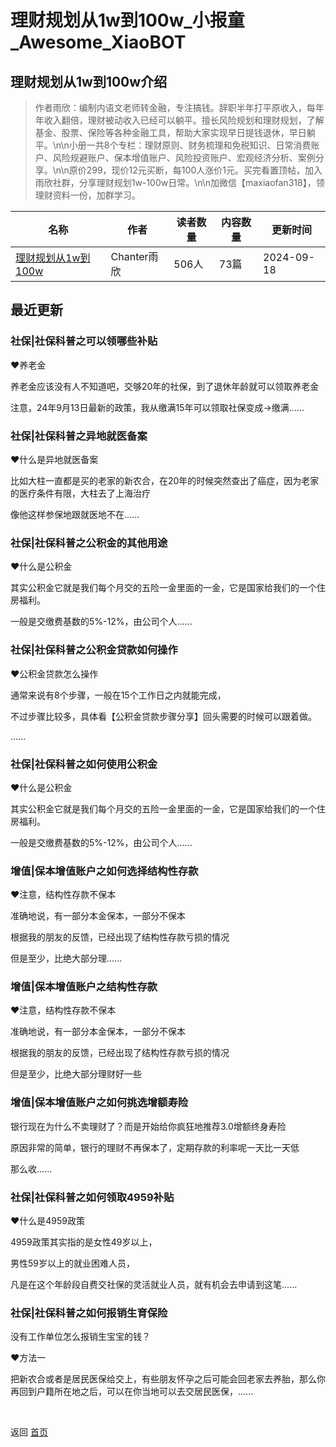 # 理财规划从1w到100w_小报童_Awesome_XiaoBOT

## 理财规划从1w到100w介绍
> 作者雨欣：编制内语文老师转金融，专注搞钱。辞职半年打平原收入，每年年收入翻倍，理财被动收入已经可以躺平。擅长风险规划和理财规划，了解基金、股票、保险等各种金融工具，帮助大家实现早日提钱退休，早日躺平。\n\n小册一共8个专栏：理财原则、财务梳理和免税知识、日常消费账户、风险规避账户、保本增值账户、风险投资账户、宏观经济分析、案例分享。\n\n原价299，现价12元买断，每100人涨价1元。买完看置顶帖，加入雨欣社群，分享理财规划1w-100w日常。\n\n加微信【maxiaofan318】，领理财资料一份，加群学习。  
  


|名称|作者|读者数量|内容数量|更新时间|
|---|---|---|---|---|
|[理财规划从1w到100w](https://xiaobot.net/p/maxiaofan318?refer=0b133df9-27dc-423b-8101-639049001c13)|Chanter雨欣|506人|73篇|2024-09-18|

## 最近更新
### 社保|社保科普之可以领哪些补贴

❤️养老金

养老金应该没有人不知道吧，交够20年的社保，到了退休年龄就可以领取养老金

注意，24年9月13日最新的政策，我从缴满15年可以领取社保变成→缴满......

### 社保|社保科普之异地就医备案

❤️什么是异地就医备案

比如大柱一直都是买的老家的新农合，在20年的时候突然查出了癌症，因为老家的医疗条件有限，大柱去了上海治疗

像他这样参保地跟就医地不在......

### 社保|社保科普之公积金的其他用途

❤️什么是公积金

其实公积金它就是我们每个月交的五险一金里面的一金，它是国家给我们的一个住房福利。

一般是交缴费基数的5%-12%，由公司个人......

### 社保|社保科普之公积金贷款如何操作

❤️公积金贷款怎么操作

通常来说有8个步骤，一般在15个工作日之内就能完成，

不过步骤比较多，具体看【公积金贷款步骤分享】回头需要的时候可以跟着做。

......

### 社保|社保科普之如何使用公积金

❤️什么是公积金

其实公积金它就是我们每个月交的五险一金里面的一金，它是国家给我们的一个住房福利。

一般是交缴费基数的5%-12%，由公司个人......

### 增值|保本增值账户之如何选择结构性存款

❤️注意，结构性存款不保本

准确地说，有一部分本金保本，一部分不保本

根据我的朋友的反馈，已经出现了结构性存款亏损的情况

但是至少，比绝大部分理......

### 增值|保本增值账户之结构性存款

❤️注意，结构性存款不保本

准确地说，有一部分本金保本，一部分不保本

根据我的朋友的反馈，已经出现了结构性存款亏损的情况

但是至少，比绝大部分理财好一些

### 增值|保本增值账户之如何挑选增额寿险

银行现在为什么不卖理财了？而是开始给你疯狂地推荐3.0增额终身寿险

原因非常的简单，银行的理财不再保本了，定期存款的利率呢一天比一天低

那么收......

### 社保|社保科普之如何领取4959补贴

❤️什么是4959政策

4959政策其实指的是女性49岁以上，

男性59岁以上的就业困难人员，

凡是在这个年龄段自费交社保的灵活就业人员，就有机会去申请到这笔......

### 社保|社保科普之如何报销生育保险

没有工作单位怎么报销生宝宝的钱？

❤️方法一

把新农合或者是居民医保给交上，有些朋友怀孕之后可能会回老家去养胎，那么你再回到户籍所在地之后，可以在你当地可以去交居民医保，......


<a href="https://github.com/Reno9527/awesome-xiaobot" style="color: white; text-decoration: none;">awesome-xiaobot</a>

返回 [首页](../README.md)
